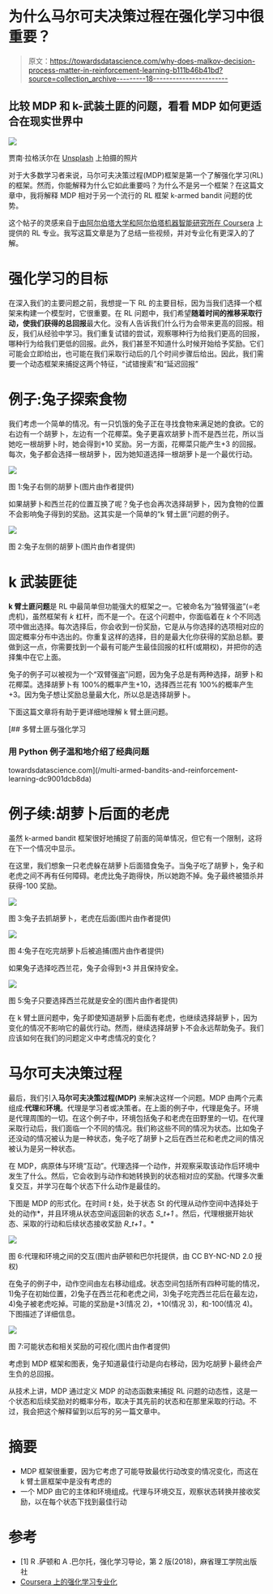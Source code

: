 # 为什么马尔可夫决策过程在强化学习中很重要？

> 原文：<https://towardsdatascience.com/why-does-malkov-decision-process-matter-in-reinforcement-learning-b111b46b41bd?source=collection_archive---------18----------------------->

## 比较 MDP 和 k-武装土匪的问题，看看 MDP 如何更适合在现实世界中

![](img/3b5ccc5bbcee7eb3381b336452fb25e9.png)

贾南·拉格沃尔在 [Unsplash](https://unsplash.com?utm_source=medium&utm_medium=referral) 上拍摄的照片

对于大多数学习者来说，马尔可夫决策过程(MDP)框架是第一个了解强化学习(RL)的框架。然而，你能解释为什么它如此重要吗？为什么不是另一个框架？在这篇文章中，我将解释 MDP 相对于另一个流行的 RL 框架 k-armed bandit 问题的优势。

这个帖子的灵感来自于[由阿尔伯塔大学和阿尔伯塔机器智能研究所在 Coursera](https://www.coursera.org/specializations/reinforcement-learning) 上提供的 RL 专业。我写这篇文章是为了总结一些视频，并对专业化有更深入的了解。

# 强化学习的目标

在深入我们的主要问题之前，我想提一下 RL 的主要目标，因为当我们选择一个框架来构建一个模型时，它很重要。在 RL 问题中，我们希望**随着时间的推移采取行动，使我们获得的总回报**最大化。没有人告诉我们什么行为会带来更高的回报。相反，我们从经验中学习。我们重复试错的尝试，观察哪种行为给我们更高的回报，哪种行为给我们更低的回报。此外，我们甚至不知道什么时候开始给予奖励。它们可能会立即给出，也可能在我们采取行动后的几个时间步骤后给出。因此，我们需要一个动态框架来捕捉这两个特征，“试错搜索”和“延迟回报”

# 例子:兔子探索食物

我们考虑一个简单的情况。有一只饥饿的兔子正在寻找食物来满足她的食欲。它的右边有一个胡萝卜，左边有一个花椰菜。兔子更喜欢胡萝卜而不是西兰花，所以当她吃一根胡萝卜时，她会得到+10 奖励。另一方面，花椰菜只能产生+3 的回报。每次，兔子都会选择一根胡萝卜，因为她知道选择一根胡萝卜是一个最优行动。

![](img/7a071efada972b7b07d1ae45e8dcc0a8.png)

图 1:兔子右侧的胡萝卜(图片由作者提供)

如果胡萝卜和西兰花的位置互换了呢？兔子也会再次选择胡萝卜，因为食物的位置不会影响兔子得到的奖励。这其实是一个简单的“k 臂土匪”问题的例子。

![](img/e067e641f77536172158263539ce6e8d.png)

图 2:兔子左侧的胡萝卜(图片由作者提供)

# k 武装匪徒

**k 臂土匪问题**是 RL 中最简单但功能强大的框架之一。它被命名为“独臂强盗”(=老虎机)，虽然框架有 *k* 杠杆，而不是一个。在这个问题中，你面临着在 *k* 个不同选项中做出选择。每次选择后，你会收到一份奖励，它是从与你选择的选项相对应的固定概率分布中选出的。你重复这样的选择，目的是最大化你获得的奖励总额。要做到这一点，你需要找到一个最有可能产生最佳回报的杠杆(或期权)，并把你的选择集中在它上面。

兔子的例子可以被视为一个“双臂强盗”问题，因为兔子总是有两种选择，胡萝卜和花椰菜。选择胡萝卜有 100%的概率产生+10，选择西兰花有 100%的概率产生+3。因为兔子想让奖励总量最大化，所以总是选择胡萝卜。

下面这篇文章将有助于更详细地理解 k 臂土匪问题。

[](/multi-armed-bandits-and-reinforcement-learning-dc9001dcb8da) [## 多臂土匪与强化学习

### 用 Python 例子温和地介绍了经典问题

towardsdatascience.com](/multi-armed-bandits-and-reinforcement-learning-dc9001dcb8da) 

# 例子续:胡萝卜后面的老虎

虽然 k-armed bandit 框架很好地捕捉了前面的简单情况，但它有一个限制，这将在下一个情况中显示。

在这里，我们想象一只老虎躲在胡萝卜后面猎食兔子。当兔子吃了胡萝卜，兔子和老虎之间不再有任何障碍。老虎比兔子跑得快，所以她跑不掉。兔子最终被猎杀并获得-100 奖励。

![](img/469b5fa5436d2e75f3363626a80aa526.png)

图 3:兔子去抓胡萝卜，老虎在后面(图片由作者提供)

![](img/fdf9ead20c835b01aeaf46745505abf2.png)

图 4:兔子在吃完胡萝卜后被追捕(图片由作者提供)

如果兔子选择吃西兰花，兔子会得到+3 并且保持安全。

![](img/e3215befbd08f6cbd146c46860cb6387.png)

图 5:兔子只要选择西兰花就是安全的(图片由作者提供)

在 k 臂土匪问题中，兔子即使知道胡萝卜后面有老虎，也继续选择胡萝卜，因为变化的情况不影响它的最优行动。然而，继续选择胡萝卜不会永远帮助兔子。我们应该如何在我们的问题定义中考虑情况的变化？

# 马尔可夫决策过程

最后，我们引入**马尔可夫决策过程(MDP)** 来解决这样一个问题。MDP 由两个元素组成:**代理**和**环境**。代理是学习者或决策者。在上面的例子中，代理是兔子。环境是代理周围的一切。在这个例子中，环境包括兔子和老虎在田野里的一切。在代理采取行动后，我们面临一个不同的情况。我们称这些不同的情况为状态。比如兔子还没动的情况被认为是一种状态，兔子吃了胡萝卜之后在西兰花和老虎之间的情况被认为是另一种状态。

在 MDP，病原体与环境“互动”。代理选择一个动作，并观察采取该动作后环境中发生了什么。然后，它会收到与动作和她转换到的状态相对应的奖励。代理多次重复交互，并学习在每个状态下什么动作是最佳的。

下图是 MDP 的形式化。在时间 *t* 处，处于状态 St 的代理从动作空间中选择处于处的动作*，并且环境从状态空间返回新的状态 *S_t+1* 。然后，代理根据开始状态、采取的行动和后续状态接收奖励 *R_t+1* 。*

![](img/3a25e23d052a902b406c0a51a9892c1e.png)

图 6:代理和环境之间的交互(图片由萨顿和巴尔托提供，由 CC BY-NC-ND 2.0 授权)

在兔子的例子中，动作空间由左右移动组成。状态空间包括所有四种可能的情况，1)兔子在初始位置，2)兔子在西兰花和老虎之间，3)兔子吃完西兰花后在最左边，4)兔子被老虎吃掉。可能的奖励是+3(情况 2)，+10(情况 3)，和-100(情况 4)。下图描述了详细信息。

![](img/1169485c1ff7677b9a5ac3da85a7c05a.png)

图 7:可能状态和相关奖励的可视化(图片由作者提供)

考虑到 MDP 框架和图表，兔子知道最佳行动是向右移动，因为吃胡萝卜最终会产生负的总回报。

从技术上讲，MDP 通过定义 MDP 的动态函数来捕捉 RL 问题的动态性，这是一个状态和后续奖励对的概率分布，取决于其先前的状态和在那里采取的行动。不过，我会把这个解释留到以后写的另一篇文章中。

# 摘要

*   MDP 框架很重要，因为它考虑了可能导致最优行动改变的情况变化，而这在 k 臂土匪框架中是没有考虑的
*   一个 MDP 由它的主体和环境组成。代理与环境交互，观察状态转换并接收奖励，以在每个状态下找到最佳行动

# 参考

*   [1] R .萨顿和 A .巴尔托，强化学习导论，第 2 版(2018)，麻省理工学院出版社
*   [Coursera 上的强化学习专业化](https://www.coursera.org/specializations/reinforcement-learning)